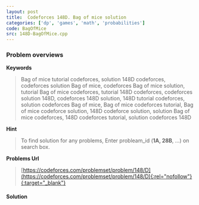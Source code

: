 ```yaml
---
layout: post
title:  Codeforces 148D. Bag of mice solution
categories: ['dp', 'games', 'math', 'probabilities']
code: BagOfMice
src: 148D-BagOfMice.cpp
---
```

### **Problem overviews**

**Keywords**
> Bag of mice tutorial codeforces, solution 148D codeforces, codeforces solution Bag of mice, codeforces Bag of mice solution, tutorial Bag of mice codeforces, tutorial 148D codeforces, codeforces solution 148D, codeforces 148D solution, 148D tutorial codeforces, solution codeforces Bag of mice, Bag of mice codeforces tutorial, Bag of mice codeforce solution, 148D codeforce solution, solution Bag of mice codeforces, 148D codeforces tutorial, solution codeforces 148D

**Hint**
> To find solution for any problems, Enter probleam_id (**1A, 28B**, ...) on search box. 

**Problems Url**
> [https://codeforces.com/problemset/problem/148/D](https://codeforces.com/problemset/problem/148/D){:rel="nofollow"}{:target="_blank"}

#### **Solution**



